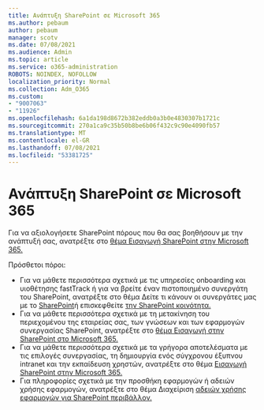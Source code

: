 ```yaml
---
title: Ανάπτυξη SharePoint σε Microsoft 365
ms.author: pebaum
author: pebaum
manager: scotv
ms.date: 07/08/2021
ms.audience: Admin
ms.topic: article
ms.service: o365-administration
ROBOTS: NOINDEX, NOFOLLOW
localization_priority: Normal
ms.collection: Adm_O365
ms.custom:
- "9007063"
- "11926"
ms.openlocfilehash: 6a1da198d8672b382eddb0a3b0e4830307b1721c
ms.sourcegitcommit: 270a1ca9c35b50b8be6b06f432c9c90e4090fb57
ms.translationtype: MT
ms.contentlocale: el-GR
ms.lasthandoff: 07/08/2021
ms.locfileid: "53381725"
---
```

# <a name="deploy-sharepoint-in-microsoft-365"></a>Ανάπτυξη SharePoint σε Microsoft 365

Για να αξιολογήσετε SharePoint πόρους που θα σας βοηθήσουν με την ανάπτυξή σας, ανατρέξτε στο [θέμα Εισαγωγή SharePoint στην Microsoft 365.](/sharepoint/introduction) 

Πρόσθετοι πόροι: 

- Για να μάθετε περισσότερα σχετικά με τις υπηρεσίες onboarding και υιοθέτησης fastTrack ή για να βρείτε έναν πιστοποιημένο συνεργάτη του SharePoint, ανατρέξτε στο θέμα Δείτε τι κάνουν οι συνεργάτες μας με το [SharePoint](/microsoft-365/sharepoint/sharepoint-partners-sharepoint-support)ή επισκεφθείτε [την SharePoint κοινότητα.](https://techcommunity.microsoft.com/t5/sharepoint/ct-p/SharePoint) 
- Για να μάθετε περισσότερα σχετικά με τη μετακίνηση του περιεχομένου της εταιρείας σας, των γνώσεων και των εφαρμογών συνεργασίας SharePoint, ανατρέξτε στο [θέμα Εισαγωγή στην SharePoint στο Microsoft 365.](/sharepoint/introduction#migration) 
- Για να μάθετε περισσότερα σχετικά με τα γρήγορα αποτελέσματα με τις επιλογές συνεργασίας, τη δημιουργία ενός σύγχρονου έξυπνου intranet και την εκπαίδευση χρηστών, ανατρέξτε στο θέμα [Εισαγωγή SharePoint στην Microsoft 365.](/sharepoint/introduction#collaboration) 
- Για πληροφορίες σχετικά με την προσθήκη εφαρμογών ή αδειών χρήσης εφαρμογών, ανατρέξτε στο θέμα Διαχείριση [αδειών χρήσης εφαρμογών για SharePoint περιβάλλον.](/sharepoint/manage-app-licenses) 


